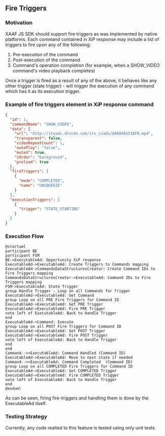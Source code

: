 ## Fire Triggers

### Motivation

XAAF JS SDK should support fire triggers as was implemented by native platforms.
Each command contained in XiP response may include a list of triggers to fire upon any of the following:

1. Pre-execution of the command
2. Post-execution of the command
3. Command's operation completion (for example, when a SHOW_VIDEO command's video playback completes)

Once a trigger is fired as a result of any of the above, it behaves like any other trigger (state trigger) - will trigger the execution of any command which has it as its execution trigger. 

### Example of fire triggers element in XiP response command
```JSON
{
  "id": 1,
  "commandName": "SHOW_VIDEO",
  "data": {
    "url": "http://itvads.dtvcdn.com/itv_csads/A060485536F0.mp4",
    "transparent": false,
    "videoRepeatCount": 1,
    "autoPlay": "false",
    "muted": true,
    "zOrder": "background",
    "preload": true
  },
  "fireTriggers": [
    {
      "mode": "COMPLETED",
      "name": "UNSQUEEZE"
    }
  ],
  "executionTriggers": [
    {
      "trigger": "STATE_STARTING"
    }
  ]
}
```

### Execution Flow

```plantuml
@startuml
participant BE
participant FSM
BE->ExecutableAd: Opportunity XiP response
ExecutableAd->ExecutableAd: Create Triggers to Commands mapping
ExecutableAd->CommandsDataStructuresCreator: Create Command IDs to Fire Triggers mapping
CommandsDataStructuresCreator->ExecutableAd: Command IDs to Fire Triggers mapping
FSM->ExecutableAd: State Trigger
group Handle Trigger - Loop on all Commands for Trigger
ExecutableAd->ExecutableAd: Get Command
group Loop on all PRE Fire Triggers for Command ID
ExecutableAd->ExecutableAd: Get PRE Trigger
ExecutableAd->ExecutableAd: Fire PRE Trigger
note left of ExecutableAd: Back to Handle Trigger
end
ExecutableAd->Command: Execute
group Loop on all POST Fire Triggers for Command ID
ExecutableAd->ExecutableAd: Get POST Trigger 
ExecutableAd->ExecutableAd: Fire POST Trigger
note left of ExecutableAd: Back to Handle Trigger
end
end
Command-->>ExecutableAd: Command Handled (Command ID)
ExecutableAd->ExecutableAd: Move to next state if needed
Command-->>ExecutableAd: Command Completed	(Command ID)
group Loop on all COMPLETED Fire Triggers for Command ID
ExecutableAd->ExecutableAd: Get COMPLETED Trigger
ExecutableAd->ExecutableAd: Fire COMPLETED Trigger
note left of ExecutableAd: Back to Handle Trigger
end
@enduml
```

As can be seen, firing fire-triggers and handling them is done by the ExecutableAd itself.

### Testing Strategy

Currently, any code realted to this feature is tested using only unit tests.


